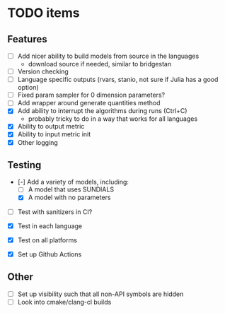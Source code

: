 # TODO items

## Features
- [ ] Add nicer ability to build models from source in the languages
    - download source if needed, similar to bridgestan
- [ ] Version checking
- [ ] Language specific outputs (rvars, stanio, not sure if Julia has a good option)
- [ ] Fixed param sampler for 0 dimension parameters?
- [ ] Add wrapper around generate quantities method
- [x] Add ability to interrupt the algorithms during runs (Ctrl+C)
    - probably tricky to do in a way that works for all languages
- [x] Ability to output metric
- [x] Ability to input metric init
- [x] Other logging

## Testing
- [-] Add a variety of models, including:
    - [ ] A model that uses SUNDIALS
    - [x] A model with no parameters
- [ ] Test with sanitizers in CI?
- [x] Test in each language
- [x] Test on all platforms
- [x] Set up Github Actions


## Other
- [ ] Set up visibility such that all non-API symbols are hidden
- [ ] Look into cmake/clang-cl builds
